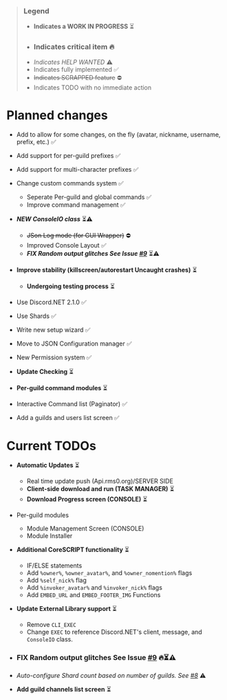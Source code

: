 >### Legend
>* **Indicates a WORK IN PROGRESS** ⏳
>* ### Indicates critical item 🔥
>* *Indicates HELP WANTED* ⚠
>* Indicates fully implemented ✅
>* ~~Indicates SCRAPPED feature~~ ⛔
>* Indicates TODO with no immediate action

# Planned changes
* Add to allow for some changes, on the fly (avatar, nickname, username, prefix, etc.) ✅
* Add support for per-guild prefixes ✅
* Add support for multi-character prefixes ✅
* Change custom commands system ✅ 
  * Seperate Per-guild and global commands ✅
  * Improve command management ✅
* ***NEW ConsoleIO class*** ⏳⚠
   * ~~JSon Log mode (for GUI Wrapper)~~ ⛔
   * Improved Console Layout ✅
   * ***FIX Random output glitches See Issue [#9](https://github.com/rmsoftware-development/RMSoftware.ModularBot/issues/9)*** ⏳⚠
   
* **Improve stability (killscreen/autorestart Uncaught crashes)** ⏳
   * **Undergoing testing process** ⏳
* Use Discord.NET 2.1.0 ✅
* Use Shards ✅
* Write new setup wizard ✅
* Move to JSON Configuration manager ✅
* New Permission system ✅
* **Update Checking** ⏳
* **Per-guild command modules** ⏳
* Interactive Command list (Paginator) ✅
* Add a guilds and users list screen ✅

# Current TODOs
* **Automatic Updates** ⏳
   * Real time update push (Api.rms0.org)/SERVER SIDE
   * **Client-side download and run (TASK MANAGER)** ⏳
   * **Download Progress screen (CONSOLE)** ⏳
   
* Per-guild modules
   * Module Management Screen (CONSOLE)
   * Module Installer
   
* **Additional CoreSCRIPT functionality** ⏳
   * IF/ELSE statements
   * Add `%owner%`, `%owner_avatar%`, and `%owner_nomention%` flags
   * Add `%self_nick%` flag
   * Add `%invoker_avatar%` and `%invoker_nick%` flags
   * Add `EMBED_URL` and `EMBED_FOOTER_IMG` Functions
   
* **Update External Library support** ⏳
   * Remove `CLI_EXEC`
   * Change `EXEC` to reference Discord.NET's client, message, and `ConsoleIO` class.
* ### FIX Random output glitches See Issue [#9](https://github.com/rmsoftware-development/RMSoftware.ModularBot/issues/9) 🔥⏳⚠
* *Auto-configure Shard count based on number of guilds. See [#8](https://github.com/rmsoftware-development/RMSoftware.ModularBot/issues/8)* ⚠
* **Add guild channels list screen** ⏳

